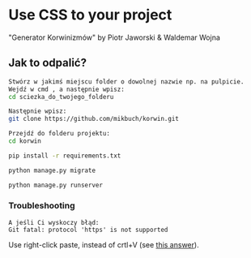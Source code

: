 # Use CSS to your project

"Generator Korwinizmów"
by Piotr Jaworski & Waldemar Wojna

## Jak  to odpalić?

```bash
Stwórz w jakimś miejscu folder o dowolnej nazwie np. na pulpicie.
Wejdź w cmd , a następnie wpisz:
cd sciezka_do_twojego_folderu
```

```bash
Następnie wpisz:
git clone https://github.com/mikbuch/korwin.git
```

```bash
Przejdź do folderu projektu:
cd korwin
```

```bash
pip install -r requirements.txt
```

```bash
python manage.py migrate
```

```bash
python manage.py runserver
```

### Troubleshooting

```
A jeśli Ci wyskoczy błąd:
Git fatal: protocol 'https' is not supported
```

Use right-click paste, instead of crtl+V (see [this answer](https://stackoverflow.com/a/55985462/8877692)).
